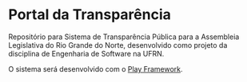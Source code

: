 Portal da Transparência
=======================

Repositório para Sistema de Transparência Pública para a Assembleia Legislativa
do Rio Grande do Norte, desenvolvido como projeto da disciplina de Engenharia
de Software na UFRN.

O sistema será desenvolvido com o [Play Framework][play].

[play]: http://www.playframework.com/ (Play Framework)
